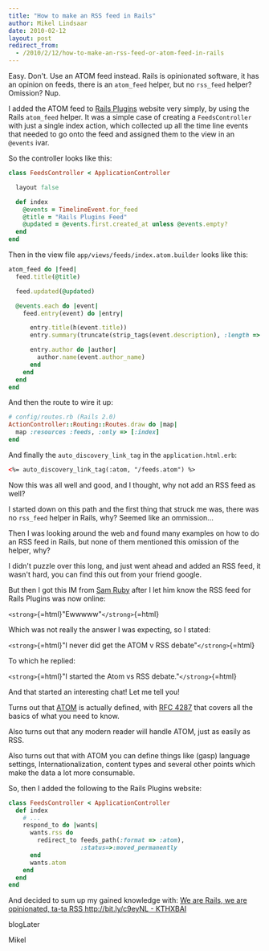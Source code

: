 ```yaml
---
title: "How to make an RSS feed in Rails"
author: Mikel Lindsaar
date: 2010-02-12
layout: post
redirect_from:
  - /2010/2/12/how-to-make-an-rss-feed-or-atom-feed-in-rails
---
```

Easy. Don't. Use an ATOM feed instead. Rails is opinionated software, it
has an opinion on feeds, there is an `atom_feed` helper, but no
`rss_feed` helper? Omission? Nup.

I added the ATOM feed to [Rails Plugins](http://railsplugins.org)
website very simply, by using the Rails `atom_feed` helper. It was a
simple case of creating a `FeedsController` with just a single index
action, which collected up all the time line events that needed to go
onto the feed and assigned them to the view in an `@events` ivar.

So the controller looks like this:

``` ruby
class FeedsController < ApplicationController

  layout false

  def index
    @events = TimelineEvent.for_feed
    @title = "Rails Plugins Feed"
    @updated = @events.first.created_at unless @events.empty?
  end
end
```

Then in the view file `app/views/feeds/index.atom.builder` looks like
this:

``` ruby
atom_feed do |feed|
  feed.title(@title)

  feed.updated(@updated)

  @events.each do |event|
    feed.entry(event) do |entry|

      entry.title(h(event.title))
      entry.summary(truncate(strip_tags(event.description), :length => 100))

      entry.author do |author|
        author.name(event.author_name)
      end
    end
  end
end
```

And then the route to wire it up:

``` ruby
# config/routes.rb (Rails 2.0)
ActionController::Routing::Routes.draw do |map|
  map :resources :feeds, :only => [:index]
end
```

And finally the `auto_discovery_link_tag` in the `application.html.erb`:

``` html
<%= auto_discovery_link_tag(:atom, "/feeds.atom") %>
```

Now this was all well and good, and I thought, why not add an RSS feed
as well?

I started down on this path and the first thing that struck me was,
there was no `rss_feed` helper in Rails, why? Seemed like an
ommission...

Then I was looking around the web and found many examples on how to do
an RSS feed in Rails, but none of them mentioned this omission of the
helper, why?

I didn't puzzle over this long, and just went ahead and added an RSS
feed, it wasn't hard, you can find this out from your friend google.

But then I got this IM from [Sam Ruby](http://intertwingly.net/) after I
let him know the RSS feed for Rails Plugins was now online:

`<strong>`{=html}"Ewwwww"`</strong>`{=html}

Which was not really the answer I was expecting, so I stated:

`<strong>`{=html}"I never did get the ATOM v RSS
debate"`</strong>`{=html}

To which he replied:

`<strong>`{=html}"I started the Atom vs RSS debate."`</strong>`{=html}

And that started an interesting chat! Let me tell you!

Turns out that [ATOM](http://en.wikipedia.org/wiki/Atom_%28standard%29)
is actually defined, with [RFC
4287](http://www.ietf.org/rfc/rfc4287.txt) that covers all the basics of
what you need to know.

Also turns out that any modern reader will handle ATOM, just as easily
as RSS.

Also turns out that with ATOM you can define things like (gasp) language
settings, Internationalization, content types and several other points
which make the data a lot more consumable.

So, then I added the following to the Rails Plugins website:

``` ruby
class FeedsController < ApplicationController
  def index
    # ...
    respond_to do |wants|
      wants.rss do
        redirect_to feeds_path(:format => :atom),
                    :status=>:moved_permanently
      end
      wants.atom
    end
  end
end
```

And decided to sum up my gained knowledge with: [We are Rails, we are
opinionated, ta-ta RSS http://bit.ly/c9eyNL -
KTHXBAI](http://twitter.com/raasdnil/statuses/9045548351)

blogLater

Mikel

